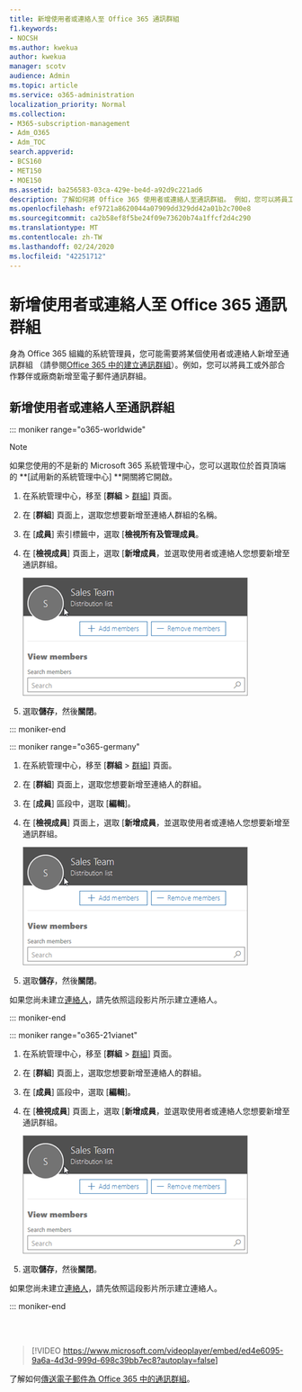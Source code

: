 ```yaml
---
title: 新增使用者或連絡人至 Office 365 通訊群組
f1.keywords:
- NOCSH
ms.author: kwekua
author: kwekua
manager: scotv
audience: Admin
ms.topic: article
ms.service: o365-administration
localization_priority: Normal
ms.collection:
- M365-subscription-management
- Adm_O365
- Adm_TOC
search.appverid:
- BCS160
- MET150
- MOE150
ms.assetid: ba256583-03ca-429e-be4d-a92d9c221ad6
description: 了解如何將 Office 365 使用者或連絡人至通訊群組。 例如，您可以將員工、 合作夥伴或廠商新增至您的電子郵件通訊群組。
ms.openlocfilehash: ef9721a8620044a07909dd329dd42a01b2c700e8
ms.sourcegitcommit: ca2b58ef8f5be24f09e73620b74a1ffcf2d4c290
ms.translationtype: MT
ms.contentlocale: zh-TW
ms.lasthandoff: 02/24/2020
ms.locfileid: "42251712"
---
```

# <a name="add-a-user-or-contact-to-an-office-365-distribution-group"></a>新增使用者或連絡人至 Office 365 通訊群組

身為 Office 365 組織的系統管理員，您可能需要將某個使用者或連絡人新增至通訊群組 （請參閱[Office 365 中的建立通訊群組](../setup/create-distribution-lists.md)）。例如，您可以將員工或外部合作夥伴或廠商新增至電子郵件通訊群組。
  
## <a name="add-a-user-or-contact-to-a-distribution-group"></a>新增使用者或連絡人至通訊群組

::: moniker range="o365-worldwide"

> [!NOTE]
> 如果您使用的不是新的 Microsoft 365 系統管理中心，您可以選取位於首頁頂端的 **[試用新的系統管理中心] **開關將它開啟。

1. 在系統管理中心，移至 [**群組** \> <a href="https://go.microsoft.com/fwlink/p/?linkid=2052855" target="_blank">群組</a>] 頁面。

2. 在 [**群組**] 頁面上，選取您想要新增至連絡人群組的名稱。

3. 在 [**成員**] 索引標籤中，選取 [**檢視所有及管理成員**。

4. 在 [**檢視成員**] 頁面上，選取 [**新增成員**，並選取使用者或連絡人您想要新增至通訊群組。 
    
    ![將成員新增至通訊群組](../media/f79f59f8-1606-43fe-bae6-df74f5b6259d.png)
  
5. 選取**儲存**，然後**關閉**。

::: moniker-end

::: moniker range="o365-germany"

1. 在系統管理中心，移至 [**群組** \> <a href="https://go.microsoft.com/fwlink/p/?linkid=2052855" target="_blank">群組</a>] 頁面。
    
2. 在 [**群組**] 頁面上，選取您想要新增至連絡人的群組。
    
3. 在 [**成員**] 區段中，選取 [**編輯**]。
  
4. 在 [**檢視成員**] 頁面上，選取 [**新增成員**，並選取使用者或連絡人您想要新增至通訊群組。 
    
    ![將成員新增至通訊群組](../media/f79f59f8-1606-43fe-bae6-df74f5b6259d.png)
  
5. 選取**儲存**，然後**關閉**。
    
如果您尚未建立[連絡人](../misc/contacts.md)，請先依照這段影片所示建立連絡人。 

::: moniker-end

::: moniker range="o365-21vianet"

1. 在系統管理中心，移至 [**群組** \> <a href="https://go.microsoft.com/fwlink/p/?linkid=2052855" target="_blank">群組</a>] 頁面。
    
2. 在 [**群組**] 頁面上，選取您想要新增至連絡人的群組。
    
3. 在 [**成員**] 區段中，選取 [**編輯**]。
  
4. 在 [**檢視成員**] 頁面上，選取 [**新增成員**，並選取使用者或連絡人您想要新增至通訊群組。 
    
    ![將成員新增至通訊群組](../media/f79f59f8-1606-43fe-bae6-df74f5b6259d.png)
  
5. 選取**儲存**，然後**關閉**。
    
如果您尚未建立[連絡人](../misc/contacts.md)，請先依照這段影片所示建立連絡人。 

::: moniker-end

<br><br>

  
> [!VIDEO https://www.microsoft.com/videoplayer/embed/ed4e6095-9a6a-4d3d-999d-698c39bb7ec8?autoplay=false]
  
了解如何[傳送電子郵件為 Office 365 中的通訊群組](../manage/send-email-as-distribution-list.md)。
  

